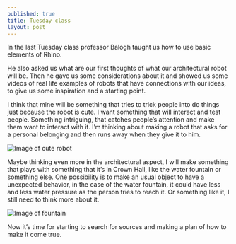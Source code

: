 ```yaml
---
published: true
title: Tuesday class
layout: post
---
```

In the last Tuesday class professor Balogh taught us how to use basic elements of Rhino. 

He also asked us what are our first thoughts of what our architectural robot will be. Then he gave us some considerations about it and showed us some videos of real life examples of robots that have connections with our ideas, to give us some inspiration and a starting point.

I think that mine will be something that tries to trick people into do things just because the robot is cute. I want something that will interact and test people. Something intriguing, that catches people’s attention and make them want to interact with it. I’m thinking about making a robot that asks for a personal belonging and then runs away when they give it to him. 

![Image of cute robot](http://40.media.tumblr.com/tumblr_m7ju03QFsw1qejf28o1_500.jpg)

Maybe thinking even more in the architectural aspect, I will make something that plays with something that it’s in Crown Hall, like the water fountain or something else. One possibility is to make an usual object to have a unexpected behavior, in the case of the water fountain, it could have less and less water pressure as the person tries to reach it. Or something like it, I still need to think more about it. 

![Image of fountain](https://uproxx.files.wordpress.com/2015/04/prank-refilling-the-water-fountain.jpg?quality=90)

Now it’s time for starting to search for sources and making a plan of how to make it come true.
